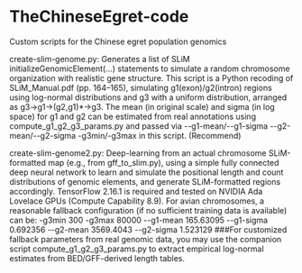 # TheChineseEgret-code
Custom scripts for the Chinese egret population genomics


create-slim-genome.py:  Generates a list of SLiM initializeGenomicElement(...) statements to simulate a random chromosome organization with realistic gene structure. This script is a Python recoding of SLiM_Manual.pdf (pp. 164–165), simulating g1(exon)/g2(intron) regions using log-normal distributions and g3 with a uniform distribution, arranged as g3→g1→(g2,g1)*→g3. The mean (in original scale) and sigma (in log space) for g1 and g2 can be estimated from real annotations using compute_g1_g2_g3_params.py and passed via --g1-mean/--g1-sigma --g2-mean/--g2-sigma -g3min/-g3max in this script. (Recommend)

create-slim-genome2.py: Deep-learning from an actual chromosome SLiM-formatted map (e.g., from gff_to_slim.py), using a simple fully connected deep neural network to learn and simulate the positional length and count distributions of genomic elements, and generate SLiM-formatted regions accordingly. TensorFlow 2.16.1 is required and tested on NVIDIA Ada Lovelace GPUs (Compute Capability 8.9).
For avian chromosomes, a reasonable fallback configuration (if no sufficient training data is available) can be:
-g3min 300 -g3max 80000 --g1-mean 165.63095 --g1-sigma 0.692356 --g2-mean 3569.4043 --g2-sigma 1.523129 ###For customized fallback parameters from real genomic data, you may use the companion script compute_g1_g2_g3_params.py to extract empirical log-normal estimates from BED/GFF-derived length tables.
